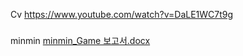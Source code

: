 Cv
https://www.youtube.com/watch?v=DaLE1WC7t9g
###
minmin
[minmin_Game 보고서.docx](https://github.com/minseojo/Android_Studio/files/7109367/minmin_Game.docx)

